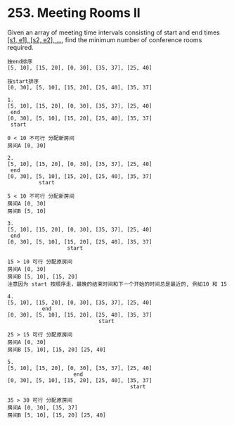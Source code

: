 # 253. Meeting Rooms II

Given an array of meeting time intervals consisting of start and end times [[s1, e1], [s2, e2], ...](si<ei), find the minimum number of conference rooms required.<br>

```
按end排序
[5, 10], [15, 20], [0, 30], [35, 37], [25, 40]

按start排序
[0, 30], [5, 10], [15, 20], [25, 40], [35, 37]

1.
[5, 10], [15, 20], [0, 30], [35, 37], [25, 40]
 end
[0, 30], [5, 10], [15, 20], [25, 40], [35, 37]
 start

0 < 10 不可行 分配新房间
房间A [0, 30]

2.
[5, 10], [15, 20], [0, 30], [35, 37], [25, 40]
 end
[0, 30], [5, 10], [15, 20], [25, 40], [35, 37]
          start

5 < 10 不可行 分配新房间
房间A [0, 30]
房间B [5, 10]

3.
[5, 10], [15, 20], [0, 30], [35, 37], [25, 40]
 end
[0, 30], [5, 10], [15, 20], [25, 40], [35, 37]
                   start

15 > 10 可行 分配原房间
房间A [0, 30]
房间B [5, 10], [15, 20]
注意因为 start 按顺序走，最晚的结束时间和下一个开始的时间总是最近的, 例如10 和 15

4.
[5, 10], [15, 20], [0, 30], [35, 37], [25, 40]
           end
[0, 30], [5, 10], [15, 20], [25, 40], [35, 37]
                             start

25 > 15 可行 分配原房间
房间A [0, 30]
房间B [5, 10], [15, 20] [25, 40]

5.
[5, 10], [15, 20], [0, 30], [35, 37], [25, 40]
                     end
[0, 30], [5, 10], [15, 20], [25, 40], [35, 37]
                                       start

35 > 30 可行 分配原房间
房间A [0, 30], [35, 37]
房间B [5, 10], [15, 20] [25, 40]
```
